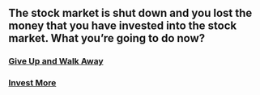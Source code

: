 ## The stock market is shut down and you lost the money that you have invested into the stock market. What you’re going to do now?  

### [Give Up and Walk Away](walk_away-situation.md)
### [Invest More](invest_more-situation.md)